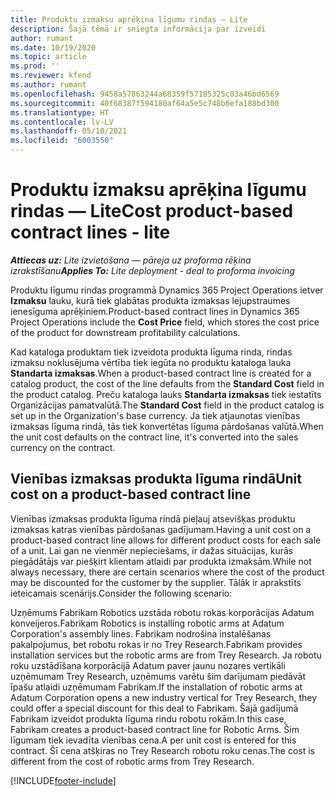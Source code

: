 ```yaml
---
title: Produktu izmaksu aprēķina līgumu rindas — Lite
description: Šajā tēmā ir sniegta informācija par izveidi
author: rumant
ms.date: 10/19/2020
ms.topic: article
ms.prod: ''
ms.reviewer: kfend
ms.author: rumant
ms.openlocfilehash: 9458a57863244a68359f57185325c03a46bd6569
ms.sourcegitcommit: 40f68387f594180af64a5e5c748b6efa188bd300
ms.translationtype: HT
ms.contentlocale: lv-LV
ms.lasthandoff: 05/10/2021
ms.locfileid: "6003550"
---
```

# <a name="cost-product-based-contract-lines---lite"></a><span data-ttu-id="1459b-103">Produktu izmaksu aprēķina līgumu rindas — Lite</span><span class="sxs-lookup"><span data-stu-id="1459b-103">Cost product-based contract lines - lite</span></span>

<span data-ttu-id="1459b-104">_**Attiecas uz:** Lite izvietošana — pāreja uz proforma rēķina izrakstīšanu_</span><span class="sxs-lookup"><span data-stu-id="1459b-104">_**Applies To:** Lite deployment - deal to proforma invoicing_</span></span>


<span data-ttu-id="1459b-105">Produktu līgumu rindas programmā Dynamics 365 Project Operations ietver **Izmaksu** lauku, kurā tiek glabātas produkta izmaksas lejupstraumes ienesīguma aprēķiniem.</span><span class="sxs-lookup"><span data-stu-id="1459b-105">Product-based contract lines in Dynamics 365 Project Operations include the **Cost Price** field, which stores the cost price of the product for downstream profitability calculations.</span></span>

<span data-ttu-id="1459b-106">Kad kataloga produktam tiek izveidota produkta līguma rinda, rindas izmaksu noklusējuma vērtība tiek iegūta no produktu kataloga lauka **Standarta izmaksas**.</span><span class="sxs-lookup"><span data-stu-id="1459b-106">When a product-based contract line is created for a catalog product, the cost of the line defaults from the **Standard Cost** field in the product catalog.</span></span> <span data-ttu-id="1459b-107">Preču kataloga lauks **Standarta izmaksas** tiek iestatīts Organizācijas pamatvalūtā.</span><span class="sxs-lookup"><span data-stu-id="1459b-107">The **Standard Cost** field in the product catalog is set up in the Organization's base currency.</span></span> <span data-ttu-id="1459b-108">Ja tiek atjaunotas vienības izmaksas līguma rindā, tās tiek konvertētas līguma pārdošanas valūtā.</span><span class="sxs-lookup"><span data-stu-id="1459b-108">When the unit cost defaults on the contract line, it's converted into the sales currency on the contract.</span></span>

## <a name="unit-cost-on-a-product-based-contract-line"></a><span data-ttu-id="1459b-109">Vienības izmaksas produkta līguma rindā</span><span class="sxs-lookup"><span data-stu-id="1459b-109">Unit cost on a product-based contract line</span></span>

<span data-ttu-id="1459b-110">Vienības izmaksas produkta līguma rindā pieļauj atsevišķas produktu izmaksas katras vienības pārdošanas gadījumam.</span><span class="sxs-lookup"><span data-stu-id="1459b-110">Having a unit cost on a product-based contract line allows for different product costs for each sale of a unit.</span></span> <span data-ttu-id="1459b-111">Lai gan ne vienmēr nepieciešams, ir dažas situācijas, kurās piegādātājs var piešķirt klientam atlaidi par produkta izmaksām.</span><span class="sxs-lookup"><span data-stu-id="1459b-111">While not always necessary, there are certain scenarios where the cost of the product may be discounted for the customer by the supplier.</span></span> <span data-ttu-id="1459b-112">Tālāk ir aprakstīts ieteicamais scenārijs.</span><span class="sxs-lookup"><span data-stu-id="1459b-112">Consider the following scenario:</span></span>

<span data-ttu-id="1459b-113">Uzņēmums Fabrikam Robotics uzstāda robotu rokas korporācijas Adatum konveijeros.</span><span class="sxs-lookup"><span data-stu-id="1459b-113">Fabrikam Robotics is installing robotic arms at Adatum Corporation's assembly lines.</span></span> <span data-ttu-id="1459b-114">Fabrikam nodrošina instalēšanas pakalpojumus, bet robotu rokas ir no Trey Research.</span><span class="sxs-lookup"><span data-stu-id="1459b-114">Fabrikam provides installation services but the robotic arms are from Trey Research.</span></span> <span data-ttu-id="1459b-115">Ja robotu roku uzstādīšana korporācijā Adatum paver jaunu nozares vertikāli uzņēmumam Trey Research, uzņēmums varētu šim darījumam piedāvāt īpašu atlaidi uzņēmumam Fabrikam.</span><span class="sxs-lookup"><span data-stu-id="1459b-115">If the installation of robotic arms at Adatum Corporation opens a new industry vertical for Trey Research, they could offer a special discount for this deal to Fabrikam.</span></span> <span data-ttu-id="1459b-116">Šajā gadījumā Fabrikam izveidot produkta līguma rindu robotu rokām.</span><span class="sxs-lookup"><span data-stu-id="1459b-116">In this case, Fabrikam creates a product-based contract line for Robotic Arms.</span></span> <span data-ttu-id="1459b-117">Šim līgumam tiek ievadīta vienības cena.</span><span class="sxs-lookup"><span data-stu-id="1459b-117">A per unit cost is entered for this contract.</span></span> <span data-ttu-id="1459b-118">Šī cena atšķiras no Trey Research robotu roku cenas.</span><span class="sxs-lookup"><span data-stu-id="1459b-118">The cost is different from the cost of robotic arms from Trey Research.</span></span>


[!INCLUDE[footer-include](../../includes/footer-banner.md)]